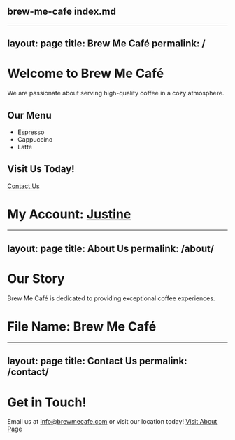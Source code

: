 brew-me-cafe
index.md
---
---
layout: page
title: Brew Me Café
permalink: /
---

# Welcome to Brew Me Café

We are passionate about serving high-quality coffee in a cozy atmosphere.

## Our Menu

- Espresso
- Cappuccino
- Latte

## Visit Us Today!

[Contact Us](contact.html)

# My Account: [Justine](https://www.facebook.com/justinelee72)
---
layout: page
title: About Us
permalink: /about/
---

# Our Story

Brew Me Café is dedicated to providing exceptional coffee experiences.
# File Name: Brew Me Café

---
layout: page
title: Contact Us
permalink: /contact/
---

# Get in Touch!

Email us at [info@brewmecafe.com](mailto://brewmecafe00@gmail.com) or visit our location today!
[Visit About Page](https://www.facebook.com/goodshit.page/)
